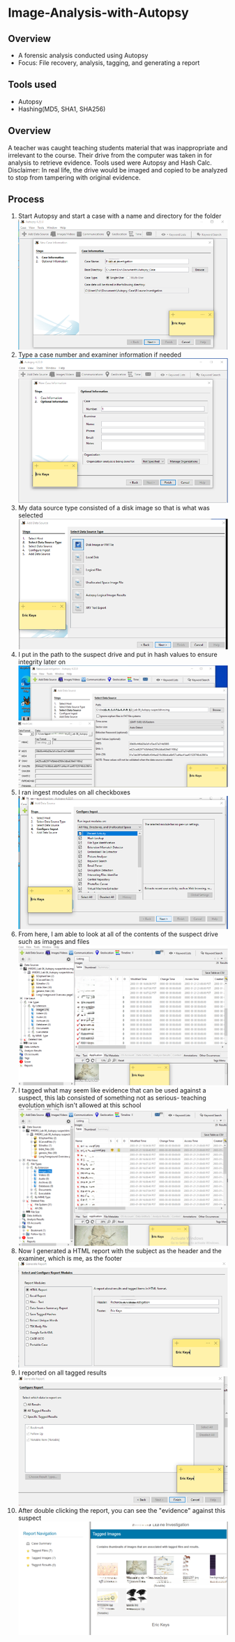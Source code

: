 # Image-Analysis-with-Autopsy
## Overview
- A forensic analysis conducted using Autopsy
- Focus: File recovery, analysis, tagging, and generating a report

## Tools used
- Autopsy
- Hashing(MD5, SHA1, SHA256)

## Overview
A teacher was caught teaching students material that was inappropriate and irrelevant to the course. Their drive from the computer was taken in for analysis to retrieve evidence. Tools used were Autopsy and Hash Calc. Disclaimer: In real life, the drive would be imaged and copied to be analyzed to stop from tampering with original evidence.

## Process
1. Start Autopsy and start a case with a name and directory for the folder
![Process](./Autopsy_photos/Screenshot%202025-03-19%20214558.png)
2. Type a case number and examiner information if needed
![Process](./Autopsy_photos/Screenshot%202025-03-19%20215151.png)
3. My data source type consisted of a disk image so that is what was selected
![Process](./Autopsy_photos/Screenshot%202025-03-19%20220152.png)
4. I put in the path to the suspect drive and put in hash values to ensure integrity later on
![Process](./Autopsy_photos/Screenshot%202025-03-19%20230635.png)   
5. I ran ingest modules on all checkboxes
![Process](./Autopsy_photos/Screenshot%202025-03-19%20230855.png)   
6. From here, I am able to look at all of the contents of the suspect drive such as images and files
![Process](./Autopsy_photos/Screenshot%202025-03-19%20231908.png)   
7. I tagged what may seem like evidence that can be used against a suspect, this lab consisted of something not as serious- teaching evolution which isn't allowed at this school
![Process](./Autopsy_photos/Screenshot%202025-03-19%20232746.png)  
8. Now I generated a HTML report with the subject as the header and the examiner, which is me, as the footer
![Process](./Autopsy_photos/Screenshot%202025-03-19%20233730.png)   
9. I reported on all tagged results
![Process](./Autopsy_photos/Screenshot%202025-03-19%20233848.png)  
10. After double clicking the report, you can see the "evidence" against this suspect
![Process](./Autopsy_photos/Screenshot%202025-03-19%20234047.png)
